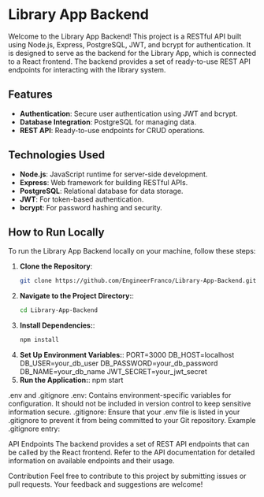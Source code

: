# Library App Backend

Welcome to the Library App Backend! This project is a RESTful API built using Node.js, Express, PostgreSQL, JWT, and bcrypt for authentication. It is designed to serve as the backend for the Library App, which is connected to a React frontend. The backend provides a set of ready-to-use REST API endpoints for interacting with the library system.

## Features

- **Authentication**: Secure user authentication using JWT and bcrypt.
- **Database Integration**: PostgreSQL for managing data.
- **REST API**: Ready-to-use endpoints for CRUD operations.

## Technologies Used

- **Node.js**: JavaScript runtime for server-side development.
- **Express**: Web framework for building RESTful APIs.
- **PostgreSQL**: Relational database for data storage.
- **JWT**: For token-based authentication.
- **bcrypt**: For password hashing and security.

## How to Run Locally

To run the Library App Backend locally on your machine, follow these steps:

1. **Clone the Repository**:
   ```bash
   git clone https://github.com/EngineerFranco/Library-App-Backend.git

2. **Navigate to the Project Directory:**:
   ```bash
   cd Library-App-Backend
3. **Install Dependencies:**:
   ```bash
   npm install
4. **Set Up Environment Variables:**:
 PORT=3000
DB_HOST=localhost
DB_USER=your_db_user
DB_PASSWORD=your_db_password
DB_NAME=your_db_name
JWT_SECRET=your_jwt_secret
5. **Run the Application:**:
npm start

.env and .gitignore
.env: Contains environment-specific variables for configuration. It should not be included in version control to keep sensitive information secure.
.gitignore: Ensure that your .env file is listed in your .gitignore to prevent it from being committed to your Git repository. Example .gitignore entry:

API Endpoints
The backend provides a set of REST API endpoints that can be called by the React frontend. Refer to the API documentation for detailed information on available endpoints and their usage.

Contribution
Feel free to contribute to this project by submitting issues or pull requests. Your feedback and suggestions are welcome!
